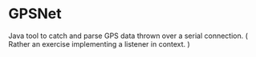 # GPSNet
Java tool to catch and parse GPS data thrown over a serial connection. ( Rather an exercise implementing a listener in context. )

